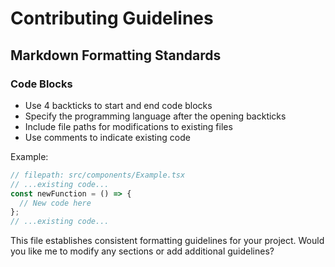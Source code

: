 # Contributing Guidelines

## Markdown Formatting Standards

### Code Blocks
- Use 4 backticks to start and end code blocks
- Specify the programming language after the opening backticks
- Include file paths for modifications to existing files
- Use comments to indicate existing code

Example:

````javascript
// filepath: src/components/Example.tsx
// ...existing code...
const newFunction = () => {
  // New code here
};
// ...existing code...
````

This file establishes consistent formatting guidelines for your project. Would you like me to modify any sections or add additional guidelines?